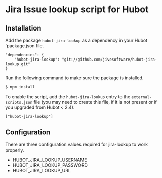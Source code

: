 # Jira Issue lookup script for Hubot

## Installation

Add the package `hubot-jira-lookup` as a dependency in your Hubot `package.json file.

	"dependencies": {
		"hubot-jira-lookup": "git://github.com/jivesoftware/hubot-jira-lookup.git"
	}

Run the following command to make sure the package is installed.

	$ npm install

To enable the script, add the `hubot-jira-lookup` entry to the `external-scripts.json` file (you may need to create this file, if it is not present or if you upgraded from Hubot < 2.4).

	["hubot-jira-lookup"]

## Configuration

There are three configuration values required for jira-lookup to work properly. 

* HUBOT_JIRA_LOOKUP_USERNAME
* HUBOT_JIRA_LOOKUP_PASSWORD
* HUBOT_JIRA_LOOKUP_URL

